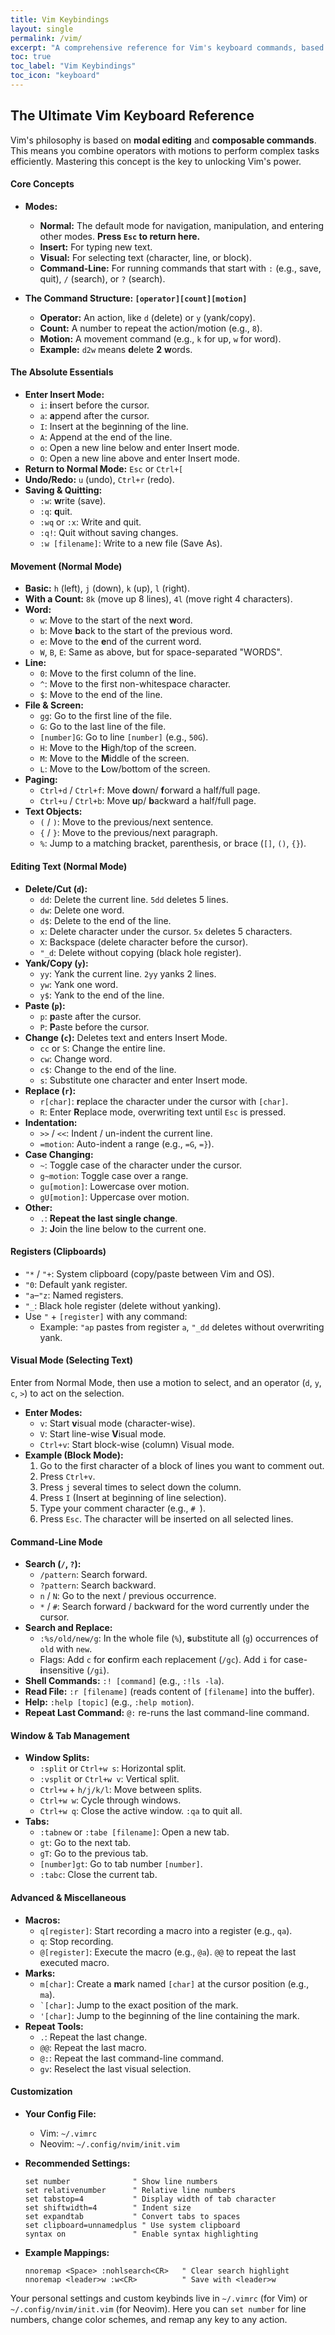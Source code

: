 ```yaml
---
title: Vim Keybindings
layout: single
permalink: /vim/
excerpt: "A comprehensive reference for Vim's keyboard commands, based on its philosophy of modal editing."
toc: true
toc_label: "Vim Keybindings"
toc_icon: "keyboard"
---
```


## The Ultimate Vim Keyboard Reference

Vim's philosophy is based on **modal editing** and **composable commands**. This means you combine operators with motions to perform complex tasks efficiently. Mastering this concept is the key to unlocking Vim's power.

#### **Core Concepts**

*   **Modes:**
    *   **Normal:** The default mode for navigation, manipulation, and entering other modes. **Press `Esc` to return here.**
    *   **Insert:** For typing new text.
    *   **Visual:** For selecting text (character, line, or block).
    *   **Command-Line:** For running commands that start with `:` (e.g., save, quit), `/` (search), or `?` (search).

*   **The Command Structure: `[operator][count][motion]`**
    *   **Operator:** An action, like `d` (delete) or `y` (yank/copy).
    *   **Count:** A number to repeat the action/motion (e.g., `8`).
    *   **Motion:** A movement command (e.g., `k` for up, `w` for word).
    *   **Example:** `d2w` means **d**elete **2** **w**ords.

#### **The Absolute Essentials**

*   **Enter Insert Mode:**
    *   `i`: **i**nsert before the cursor.
    *   `a`: **a**ppend after the cursor.
    *   `I`: Insert at the beginning of the line.
    *   `A`: Append at the end of the line.
    *   `o`: Open a new line below and enter Insert mode.
    *   `O`: Open a new line above and enter Insert mode.
*   **Return to Normal Mode:** `Esc` or `Ctrl+[`
*   **Undo/Redo:** `u` (undo), `Ctrl+r` (redo).
*   **Saving & Quitting:**
    *   `:w`: **w**rite (save).
    *   `:q`: **q**uit.
    *   `:wq` or `:x`: Write and quit.
    *   `:q!`: Quit without saving changes.
    *   `:w [filename]`: Write to a new file (Save As).

#### **Movement (Normal Mode)**

*   **Basic:** `h` (left), `j` (down), `k` (up), `l` (right).
*   **With a Count:** `8k` (move up 8 lines), `4l` (move right 4 characters).
*   **Word:**
    *   `w`: Move to the start of the next **w**ord.
    *   `b`: Move **b**ack to the start of the previous word.
    *   `e`: Move to the **e**nd of the current word.
    *   `W`, `B`, `E`: Same as above, but for space-separated "WORDS".
*   **Line:**
    *   `0`: Move to the first column of the line.
    *   `^`: Move to the first non-whitespace character.
    *   `$`: Move to the end of the line.
*   **File & Screen:**
    *   `gg`: Go to the first line of the file.
    *   `G`: Go to the last line of the file.
    *   `[number]G`: Go to line `[number]` (e.g., `50G`).
    *   `H`: Move to the **H**igh/top of the screen.
    *   `M`: Move to the **M**iddle of the screen.
    *   `L`: Move to the **L**ow/bottom of the screen.
*   **Paging:**
    *   `Ctrl+d` / `Ctrl+f`: Move **d**own/ **f**orward a half/full page.
    *   `Ctrl+u` / `Ctrl+b`: Move **u**p/ **b**ackward a half/full page.
*   **Text Objects:**
    *   `(` / `)`: Move to the previous/next sentence.
    *   `{` / `}`: Move to the previous/next paragraph.
    *   `%`: Jump to a matching bracket, parenthesis, or brace (`[]`, `()`, `{}`).

#### **Editing Text (Normal Mode)**

*   **Delete/Cut (`d`):**
    *   `dd`: Delete the current line. `5dd` deletes 5 lines.
    *   `dw`: Delete one word.
    *   `d$`: Delete to the end of the line.
    *   `x`: Delete character under the cursor. `5x` deletes 5 characters.
    *   `X`: Backspace (delete character before the cursor).
    *   `"_d`: Delete without copying (black hole register).
*   **Yank/Copy (`y`):**
    *   `yy`: Yank the current line. `2yy` yanks 2 lines.
    *   `yw`: Yank one word.
    *   `y$`: Yank to the end of the line.
*   **Paste (`p`):**
    *   `p`: **p**aste after the cursor.
    *   `P`: **P**aste before the cursor.
*   **Change (`c`):** Deletes text and enters Insert Mode.
    *   `cc` or `S`: Change the entire line.
    *   `cw`: Change word.
    *   `c$`: Change to the end of the line.
    *   `s`: Substitute one character and enter Insert mode.
*   **Replace (`r`):**
    *   `r[char]`: **r**eplace the character under the cursor with `[char]`.
    *   `R`: Enter **R**eplace mode, overwriting text until `Esc` is pressed.
*   **Indentation:**
    *   `>>` / `<<`: Indent / un-indent the current line.
    *   `=motion`: Auto-indent a range (e.g., `=G`, `=}`).
*   **Case Changing:**
    *   `~`: Toggle case of the character under the cursor.
    *   `g~motion`: Toggle case over a range.
    *   `gu[motion]`: Lowercase over motion.
    *   `gU[motion]`: Uppercase over motion.
*   **Other:**
    *   `.`: **Repeat the last single change**.
    *   `J`: **J**oin the line below to the current one.

#### **Registers (Clipboards)**

*   `"*` / `"+`: System clipboard (copy/paste between Vim and OS).
*   `"0`: Default yank register.
*   `"a`–`"z`: Named registers.
*   `"_`: Black hole register (delete without yanking).
*   Use `"` + `[register]` with any command:
    *   Example: `"ap` pastes from register `a`, `"_dd` deletes without overwriting yank.

#### **Visual Mode (Selecting Text)**

Enter from Normal Mode, then use a motion to select, and an operator (`d`, `y`, `c`, `>`) to act on the selection.

*   **Enter Modes:**
    *   `v`: Start **v**isual mode (character-wise).
    *   `V`: Start line-wise **V**isual mode.
    *   `Ctrl+v`: Start block-wise (column) Visual mode.
*   **Example (Block Mode):**
    1.  Go to the first character of a block of lines you want to comment out.
    2.  Press `Ctrl+v`.
    3.  Press `j` several times to select down the column.
    4.  Press `I` (Insert at beginning of line selection).
    5.  Type your comment character (e.g., `# `).
    6.  Press `Esc`. The character will be inserted on all selected lines.

#### **Command-Line Mode**

*   **Search (`/`, `?`):**
    *   `/pattern`: Search forward.
    *   `?pattern`: Search backward.
    *   `n` / `N`: Go to the next / previous occurrence.
    *   `*` / `#`: Search forward / backward for the word currently under the cursor.
*   **Search and Replace:**
    *   `:%s/old/new/g`: In the whole file (`%`), **s**ubstitute all (`g`) occurrences of `old` with `new`.
    *   Flags: Add `c` for **c**onfirm each replacement (`/gc`). Add `i` for case-**i**nsensitive (`/gi`).
*   **Shell Commands:** `:! [command]` (e.g., `:!ls -la`).
*   **Read File:** `:r [filename]` (reads content of `[filename]` into the buffer).
*   **Help:** `:help [topic]` (e.g., `:help motion`).
*   **Repeat Last Command:** `@:` re-runs the last command-line command.

#### **Window & Tab Management**

*   **Window Splits:**
    *   `:split` or `Ctrl+w s`: Horizontal split.
    *   `:vsplit` or `Ctrl+w v`: Vertical split.
    *   `Ctrl+w` + `h/j/k/l`: Move between splits.
    *   `Ctrl+w w`: Cycle through windows.
    *   `Ctrl+w q`: Close the active window. `:qa` to quit all.
*   **Tabs:**
    *   `:tabnew` or `:tabe [filename]`: Open a new tab.
    *   `gt`: Go to the next tab.
    *   `gT`: Go to the previous tab.
    *   `[number]gt`: Go to tab number `[number]`.
    *   `:tabc`: Close the current tab.

#### **Advanced & Miscellaneous**

*   **Macros:**
    *   `q[register]`: Start recording a macro into a register (e.g., `qa`).
    *   `q`: Stop recording.
    *   `@[register]`: Execute the macro (e.g., `@a`). `@@` to repeat the last executed macro.
*   **Marks:**
    *   `m[char]`: Create a **m**ark named `[char]` at the cursor position (e.g., `ma`).
    *   `` `[char] ``: Jump to the exact position of the mark.
    *   `'[char]`: Jump to the beginning of the line containing the mark.
*   **Repeat Tools:**
    *   `.`: Repeat the last change.
    *   `@@`: Repeat the last macro.
    *   `@:`: Repeat the last command-line command.
    *   `gv`: Reselect the last visual selection.

#### **Customization**

*   **Your Config File:**
    *   Vim: `~/.vimrc`
    *   Neovim: `~/.config/nvim/init.vim`

*   **Recommended Settings:**
    ```vim
    set number              " Show line numbers
    set relativenumber      " Relative line numbers
    set tabstop=4           " Display width of tab character
    set shiftwidth=4        " Indent size
    set expandtab           " Convert tabs to spaces
    set clipboard=unnamedplus " Use system clipboard
    syntax on               " Enable syntax highlighting
    ```

*   **Example Mappings:**
    ```vim
    nnoremap <Space> :nohlsearch<CR>   " Clear search highlight
    nnoremap <leader>w :w<CR>          " Save with <leader>w
    ```
   Your personal settings and custom keybinds live in `~/.vimrc` (for Vim) or `~/.config/nvim/init.vim` (for Neovim). Here you can `set number` for line numbers, change color schemes, and remap any key to any action.